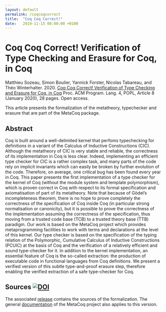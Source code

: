 ```yaml
---
layout: default
permalink: /coqcoqcorrect
title:  "Coq Coq Correct!"
date:   2019-11-15 08:00:00 +0100
---
```


Coq Coq Correct! Verification of Type Checking and Erasure for Coq, in Coq
===============

Matthieu Sozeau, Simon Boulier, Yannick Forster, Nicolas Tabareau, and Théo Winterhalter. 2020. 
[Coq Coq Correct! Verification of Type Checking and Erasure for Coq, in Coq](https://doi.org/10.1145/3371076)
Proc. ACM Program. Lang. 4, POPL, Article 8 (January 2020), 28 pages. Open access.

This article presents the formalization of the metatheory, typechecker and erasure that are part of the MetaCoq package.

Abstract
--------

Coq is built around a well-delimited kernel that perfoms typechecking for definitions in a variant of the Calculus of
Inductive Constructions (CIC). Although the metatheory of CIC is very stable and reliable, the correctness of its
implementation in Coq is less clear. Indeed, implementing an efficient type checker for CIC is a rather complex task,
and many parts of the code rely on implicit invariants which can easily be broken by further evolution of the code.
Therefore, on average, one critical bug has been found every year in Coq. This paper presents the first implementation
of a type checker for the kernel of Coq (without the module system and template polymorphism), which is proven correct
in Coq with respect to its formal specification and axiomatisation of part of its metatheory. Note that because of
Gödel’s incompleteness theorem, there is no hope to prove completely the correctness of the specification of Coq inside
Coq (in particular strong normalisation or canonicity), but it is possible to prove the correctness of the
implementation assuming the correctness of the specification, thus moving from a trusted code base (TCB) to a trusted
theory base (TTB) paradigm. Our work is based on the MetaCoq project which provides metaprogramming facilities to work
with terms and declarations at the level of this kernel. Our type checker is based on the specification of the typing
relation of the Polymorphic, Cumulative Calculus of Inductive Constructions (PCUIC) at the basis of Coq and the
verification of a relatively efficient and sound type-checker for it. In addition to the kernel implementation, an
essential feature of Coq is the so-called extraction: the production of executable code in functional languages from Coq
definitions. We present a verified version of this subtle type-and-proof erasure step, therefore enabling the verified
extraction of a safe type-checker for Coq.

Sources [![DOI](https://zenodo.org/badge/DOI/10.5281/zenodo.3544373.svg)](https://doi.org/10.5281/zenodo.3544373)
-------

The associated [release](https://zenodo.org/record/3544373/files/MetaCoq/metacoq-CoqCoqCorrect.zip?download=1)
contains the sources of the formalization. The general [documentation](documentation) of the MetaCoq project
also applies to this version.

[documentation]: https://metacoq.github.io/#documentation
